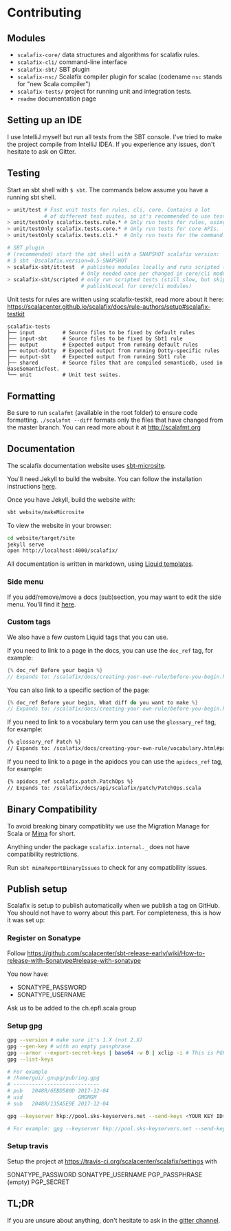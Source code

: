 Contributing
===========

## Modules

- `scalafix-core/` data structures and algorithms for scalafix rules.
- `scalafix-cli/` command-line interface
- `scalafix-sbt/` SBT plugin
- `scalafix-nsc/` Scalafix compiler plugin for scalac (codename `nsc` stands for "new Scala compiler")
- `scalafix-tests/` project for running unit and integration tests.
- `readme` documentation page

## Setting up an IDE

I use IntelliJ myself but run all tests from the SBT console.
I've tried to make the project compile from IntelliJ IDEA.
If you experience any issues, don't hesitate to ask on Gitter.

## Testing

Start an sbt shell with `$ sbt`.
The commands below assume you have a running sbt shell.

```sh
> unit/test # Fast unit tests for rules, cli, core. Contains a lot
            # of different test suites, so it's recommended to use testOnly.
> unit/testOnly scalafix.tests.rule.* # Only run tests for rules, using scalafix-testkit.
> unit/testOnly scalafix.tests.core.* # Only run tests for core APIs.
> unit/testOnly scalafix.tests.cli.*  # Only run tests for the command line interface.

# SBT plugin
# (recommended) start the sbt shell with a SNAPSHOT scalafix version:
# $ sbt -Dscalafix.version=0.5-SNAPSHOT
> scalafix-sbt/it:test  # publishes modules locally and runs scripted (slow).
                        # Only needed once per changed in core/cli modules.
> scalafix-sbt/scripted # only run scripted tests (still slow, but skips
                        # publishLocal for core/cli modules)
```

Unit tests for rules are written using scalafix-testkit, read more about
it here:
https://scalacenter.github.io/scalafix/docs/rule-authors/setup#scalafix-testkit

```
scalafix-tests
├── input         # Source files to be fixed by default rules
├── input-sbt     # Source files to be fixed by Sbt1 rule
├── output        # Expected output from running default rules
├── output-dotty  # Expected output from running Dotty-specific rules
├── output-sbt    # Expected output from running Sbt1 rule
├── shared        # Source files that are compiled semanticdb, used in BaseSemanticTest.
└── unit          # Unit test suites.
```

## Formatting

Be sure to run `scalafmt` (available in the root folder) to ensure code formatting.
`./scalafmt --diff` formats only the files that have changed from the master branch.
You can read more about it at http://scalafmt.org

## Documentation

The scalafix documentation website uses [sbt-microsite](https://47deg.github.io/sbt-microsites/).

You'll need Jekyll to build the website. You can follow the installation instructions
[here](https://jekyllrb.com/docs/installation/).

Once you have Jekyll, build the website with:

```sh
sbt website/makeMicrosite
```

To view the website in your browser:

```sh
cd website/target/site
jekyll serve
open http://localhost:4000/scalafix/
```

All documentation is written in markdown, using [Liquid templates](https://jekyllrb.com/docs/templates/).

### Side menu
If you add/remove/move a docs (sub)section, you may want to edit the side menu. You'll find it [here](https://github.com/gabro/scalafix/blob/microsite/website/src/main/resources/microsite/data/menu.yml).

### Custom tags
We also have a few custom Liquid tags that you can use.

If you need to link to a page in the docs, you can use the `doc_ref` tag, for example:

```c
{% doc_ref Before your begin %}
// Expands to: /scalafix/docs/creating-your-own-rule/before-you-begin.html
```

You can also link to a specific section of the page:

```c
{% doc_ref Before your begin, What diff do you want to make %}
// Expands to: /scalafix/docs/creating-your-own-rule/before-you-begin.html#what-diff-you-want-to-make
```

If you need to link to a vocabulary term you can use the `glossary_ref` tag, for example:

```md
{% glossary_ref Patch %}
// Expands to: /scalafix/docs/creating-your-own-rule/vocabulary.html#patch
```

If you need to link to a page in the apidocs you can use the `apidocs_ref` tag, for example:

```md
{% apidocs_ref scalafix.patch.PatchOps %}
// Expands to: /scalafix/docs/api/scalafix/patch/PatchOps.scala
```

## Binary Compatibility

To avoid breaking binary compatiblity we use the Migration Manage for Scala or [Mima](https://github.com/lightbend/migration-manager) for short.

Anything under the package `scalafix.internal._` does not have compatibility restrictions.

Run `sbt mimaReportBinaryIssues` to check for any compatibility issues.

## Publish setup

Scalafix is setup to publish automatically when we publish a tag on GitHub. You should not have to worry
about this part. For completeness, this is how it was set up:

### Register on Sonatype

Follow https://github.com/scalacenter/sbt-release-early/wiki/How-to-release-with-Sonatype#release-with-sonatype

You now have:

* SONATYPE_PASSWORD
* SONATYPE_USERNAME

Ask us to be added to the ch.epfl.scala group

### Setup gpg

```bash
gpg --version # make sure it's 1.X (not 2.X)
gpg --gen-key # with an empty passphrase
gpg --armor --export-secret-keys | base64 -w 0 | xclip -i # This is PGP_SECRET
gpg --list-keys

# For example
# /home/gui/.gnupg/pubring.gpg
# ----------------------------
# pub   2048R/6EBD580D 2017-12-04
# uid                  GMGMGM
# sub   2048R/135A5E9E 2017-12-04

gpg --keyserver hkp://pool.sks-keyservers.net --send-keys <YOUR KEY ID>

# For example: gpg --keyserver hkp://pool.sks-keyservers.net --send-keys 6EBD580D
```

### Setup travis

Setup the project at https://travis-ci.org/scalacenter/scalafix/settings with

SONATYPE_PASSWORD
SONATYPE_USERNAME
PGP_PASSPHRASE (empty)
PGP_SECRET

## TL;DR

If you are unsure about anything, don't hesitate to ask in the [gitter channel](https://gitter.im/scalacenter/scalafix).
